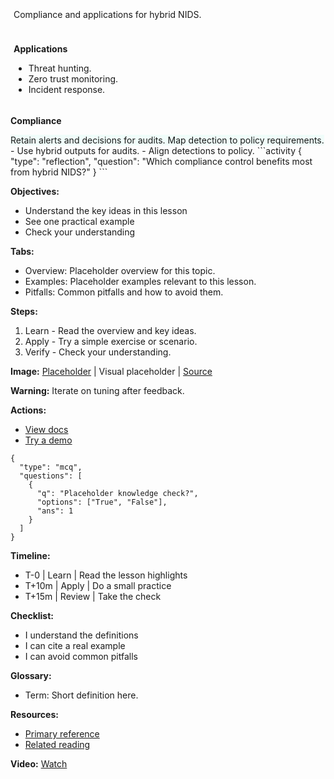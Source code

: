 <card class="mb-8">

<div style="padding:5px; border-radius:12px; max-width:800px; margin:auto; text-align:justify;">

Compliance and applications for hybrid NIDS.

</div>

</card>

<card class="mb-8">

<div style="padding:5px; border-radius:12px; max-width:800px; margin:auto; text-align:justify;">

**Applications**

- Threat hunting.
- Zero trust monitoring.
- Incident response.

</div>

</card>

<card style="background:#F0FDFA;">

**Compliance**

<accordion title="Evidence" open="false">
Retain alerts and decisions for audits.
</accordion>

<accordion title="Policies" open="false">
Map detection to policy requirements.
</accordion>

</card>

<key-points>
- Use hybrid outputs for audits.
- Align detections to policy.
</key-points>

<accordion title="Activity — reflection" open="true" class="mb-8">
```activity
{
  "type": "reflection",
  "question": "Which compliance control benefits most from hybrid NIDS?"
}
```
</accordion>

**Objectives:**

- Understand the key ideas in this lesson
- See one practical example
- Check your understanding

**Tabs:**

- Overview: Placeholder overview for this topic.
- Examples: Placeholder examples relevant to this lesson.
- Pitfalls: Common pitfalls and how to avoid them.

**Steps:**

1. Learn - Read the overview and key ideas.
2. Apply - Try a simple exercise or scenario.
3. Verify - Check your understanding.

**Image:** [Placeholder](https://via.placeholder.com/960x400)
| Visual placeholder
| [Source](https://via.placeholder.com)

**Warning:** Iterate on tuning after feedback.

**Actions:**

- [View docs](https://example.com/docs)
- [Try a demo](https://example.com/demo)

```activity
{
  "type": "mcq",
  "questions": [
    {
      "q": "Placeholder knowledge check?",
      "options": ["True", "False"],
      "ans": 1
    }
  ]
}
```

**Timeline:**

- T-0 | Learn | Read the lesson highlights
- T+10m | Apply | Do a small practice
- T+15m | Review | Take the check

**Checklist:**

- I understand the definitions
- I can cite a real example
- I can avoid common pitfalls

**Glossary:**

- Term: Short definition here.

**Resources:**

- [Primary reference](https://example.com/reference)
- [Related reading](https://example.com/related)

**Video:** [Watch](https://www.youtube.com/embed/VIDEO_ID)

